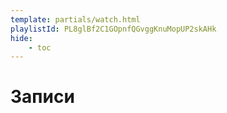 ```yaml
---
template: partials/watch.html
playlistId: PL8glBf2C1GOpnfQGvggKnuMopUP2skAHk
hide:
    - toc
---
```


# Записи